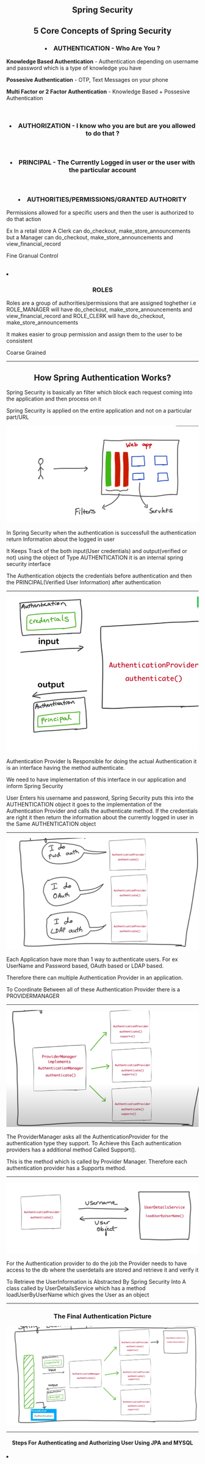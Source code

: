 <h2 align ="center">Spring Security</h2>

<h2 align ="center"> 5 Core Concepts of Spring Security</h2>

<h3 align="center"><strong><li>AUTHENTICATION</strong> - Who Are You ?</l1></h3>
<p><strong>Knowledge Based Authentication</strong> - Authentication depending on username and password which is a type of knowledge you have </p>
<p><strong>Possesive Authentication</strong> - OTP, Text Messages on your phone </p>
<p><strong>Multi Factor or 2 Factor Authentication</strong> - Knowledge Based + Possesive Authentication </p>
<br/>
<h3 align="center"><strong><li>AUTHORIZATION</strong> - I know who you are but are you allowed to do that ?</h3></li>
<br/>
<h3 align="center"><strong><li>PRINCIPAL</strong> - The Currently Logged in user or the user with the particular account</li></h3>
<br/>
<h3 align="center"><strong><li>AUTHORITIES/PERMISSIONS/GRANTED AUTHORITY</strong></l1> </h3>
<p>Permissions allowed for a specific users and then the user is authorized to do that action</p>
<p>Ex In a retail store A Clerk can do_checkout, make_store_announcements but a Manager can do_checkout, make_store_announcements and view_financial_record </p>
<p>Fine Granual Control</p>
<br/>
<li><h3 align="center"><strong>ROLES</strong></h3></li>
<p>Roles are a group of authorities/permissions that are assigned toghether i.e ROLE_MANAGER will have do_checkout, make_store_announcements and view_financial_record and ROLE_CLERK will have do_checkout, make_store_announcements</p>
<p>It makes easier to group permission and assign them to the user to be consistent </p>
<p>Coarse Grained</p>

<hr/>
<h2 align="center"><strong>How Spring Authentication Works?</strong></h2>
<p>Spring Security is basically an filter which block each request coming into the application and then process on it</p>
<p>Spring Security is applied on the entire application and not on a particular part/URL</p>

![Authetication](Img/AuthenticationSpring.png)

<p>In Spring Security when the authentication is successfull the authentication return Information about the logged in user</p>
<p>It Keeps Track of the both input(User credentials) and output(verified or not) using the object of Type AUTHENTICATION it is an internal spring security interface  </p>
<p>The Authentication objects the credentials before authentication and then the PRINCIPAL(Verified User Information) after authentication</p>
<hr/>

![Authentication1](Img/AuthenticationSpring1.png)

<p>Authentication Provider Is Responsible for doing the actual Authentication it is an interface having the method authenticate.</p>
<p>We need to have implementation of this interface in our application and inform Spring Security</p>
<p>User Enters his username and password, Spring Security puts this into the AUTHENTICATION object it goes to the implementation of the Authentication Provider and calls the authenticate method. If the credentials are right it then return the information about the currently logged in user in the Same AUTHENTICATION object</p>
<hr/>

![Authentication2](Img/AuthenticationSpring2.png)

<p>Each Application have more than 1 way to authenticate users. For ex UserName and Password based, OAuth based or LDAP based. </p>
<p>Therefore there can multiple Authentication Provider in an application.</p>
<p>To Coordinate Between all of these Authentication Provider there is a PROVIDERMANAGER</p>

<hr/>

![Authentication3](Img/AuthenticationSpring3.png)

<p>The ProviderManager asks all the AuthenticationProvider for the authentication type they support. To Achieve this Each authentication providers has a additional method Called Support().</p>
 <p>This is the method which is called by Provider Manager. Therefore each authentication provider has a Supports method.</p>

<hr/>

![Authentication4](Img/AuthenticationSpring4.png)
<p>For the Authentication provider to do the job the Provider needs to have access to the db where the userdetails are stored and retrieve it and verify it </p>
<p>To Retrieve the UserInformation is Abstracted By Spring Security Into A class called by UserDetailsService which has a method loadUserByUserName which gives the User as an object</p>

<hr/>
<h3 align="center">The Final Authentication Picture</h3>

![AuthenticaionFinal](Img/AuthenticaionFinal.png)


<hr/>
<h4 align="center">Steps For Authenticating and Authorizing User Using JPA and MYSQL</h4>
<li></li>